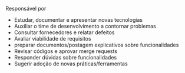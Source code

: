 Responsável por
- Estudar, documentar e apresentar novas tecnologias
- Auxiliar o time de desenvolvimento a contornar problemas
- Consultar fornecedores e relatar defeitos
- Avaliar viabilidade de requisitos
- preparar documentos/postagem explicativos sobre funcionalidades
- Revisar códigos e aprovar merge requests
- Responder dúvidas sobre funcionalidades
- Sugerir adoção de novas práticas/ferramentas